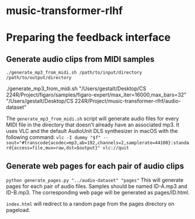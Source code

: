 # music-transformer-rlhf

# Preparing the feedback interface 
## Generate audio clips from MIDI samples
```./generate_mp3_from_midi.sh /path/to/input/directory /path/to/output/directory```

./generate_mp3_from_midi.sh "/Users/gestalt/Desktop/CS 224R/Project/figaro/samples/figaro-expert/max_iter=16000,max_bars=32" "/Users/gestalt/Desktop/CS 224R/Project/music-transformer-rlhf/audio-dataset"


The ```generate_mp3_from_midi.sh``` script will generate audio files for every
MIDI file in the directory that doesn't already have an associated mp3. It uses
VLC and the default AudioUnit DLS synthesizer in macOS with the following command:
```vlc -I dummy "$f" --sout="#transcode{acodec=mp3,ab=192,channels=2,samplerate=44100}:standard{access=file,mux=raw,dst=$output}" vlc://quit```

## Generate web pages for each pair of audio clips

```python generate_pages.py "../audio-dataset" "pages"```
This will generate pages for each pair of audio files. Samples should be named ID-A.mp3 and ID-B.mp3. The corresponding web page will be generated as pages/ID.html.

```index.html``` will redirect to a random page from the pages directory on pageload.






